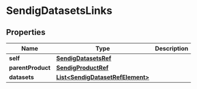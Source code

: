 

# SendigDatasetsLinks


## Properties

| Name | Type | Description | Notes |
|------------ | ------------- | ------------- | -------------|
|**self** | [**SendigDatasetsRef**](SendigDatasetsRef.md) |  |  [optional] |
|**parentProduct** | [**SendigProductRef**](SendigProductRef.md) |  |  [optional] |
|**datasets** | [**List&lt;SendigDatasetRefElement&gt;**](SendigDatasetRefElement.md) |  |  [optional] |



